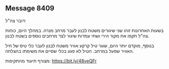 ## Message 8409

דובר צה"ל:

בשעות האחרונות זוהו שני שיגורים משטח לבנון לעבר מרחב מנרה. 
במהלך היום, כוחות צה"ל תקפו את מקור הירי ושתי עמדות שיגור לצד מרחבים נוספים בשטח לבנון.

בנוסף, מוקדם יותר היום, שוגר טיל קרקע אוויר משטח לבנון לעבר כלי טיס של חיל האוויר שפעל במרחב. הטיל לא פגע בכלי שסיים את משימתו בהצלחה.

מצורף תיעוד מהתקיפות: https://bit.ly/48veQFr

